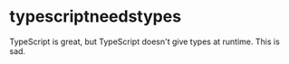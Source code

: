 # typescriptneedstypes
TypeScript is great, but TypeScript doesn't give types at runtime.  This is sad.  
